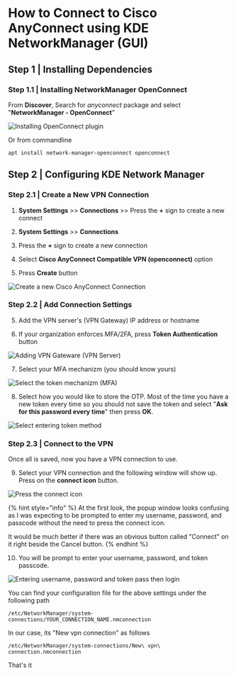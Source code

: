 # How to Connect to Cisco AnyConnect using KDE NetworkManager \(GUI\)

## Step 1 \| Installing Dependencies

### Step 1.1 \| Installing NetworkManager OpenConnect

From **Discover**, Search for _anyconnect_ package and select "**NetworkManager - OpenConnect**"

![Installing OpenConnect plugin](../../.gitbook/assets/2021-04-25_22-42.png)

Or from commandline 

```text
apt install network-manager-openconnect openconnect
```

## Step 2 \| Configuring KDE Network Manager

### Step 2.1 \| Create a New VPN Connection

1. **System Settings** &gt;&gt; **Connections** &gt;&gt; Press the **+** sign to create a new connect

1. **System Settings** &gt;&gt; **Connections**
2. Press the **+** sign to create a new connection
3. Select **Cisco AnyConnect Compatible VPN \(openconnect\)** option
4. Press **Create** button 

![Create a new Cisco AnyConnect Connection](../../.gitbook/assets/2021-04-25_20-48.png)

### Step 2.2 \| Add Connection Settings

5. Add the VPN server's \(VPN Gateway\) IP address or hostname

6. If your organization enforces MFA/2FA, press **Token Authentication** button

![Adding VPN Gateware \(VPN Server\)](../../.gitbook/assets/2021-04-25_21-01.png)

7. Select your MFA mechanizm \(you should know yours\)

![Select the token mechanizm \(MFA\) ](../../.gitbook/assets/2021-04-25_21-03.png)

8. Select how you would like to store the OTP. Most of the time you have a new token every time so you should not save the token and select "**Ask for this password every time**" then press **OK**.

![Select entering token method](../../.gitbook/assets/2021-04-25_21-05.png)

### Step 2.3 \| Connect to the VPN

Once all is saved, now you have a VPN connection to use.

9. Select your VPN connection and the following window will show up. Press on the **connect icon** button.

![Press the connect icon](../../.gitbook/assets/2021-04-25_22-36.png)

{% hint style="info" %}
At the first look, the popup window looks confusing as I was expecting to be prompted to enter my username, password, and passcode without the need to press the connect icon.

It would be much better if there was an obvious button called "Connect" on it right beside the Cancel button.
{% endhint %}

10. You will be prompt to enter your username, password, and token passcode.

![Entering username, password and token pass then login](../../.gitbook/assets/2021-04-25_22-40.png)

You can find your configuration file for the above settings under the following path

```text
/etc/NetworkManager/system-connections/YOUR_CONNECTION_NAME.nmconnection
```

In our case, its "New vpn connection" as follows

```text
/etc/NetworkManager/system-connections/New\ vpn\ connection.nmconnection
```



That's it



